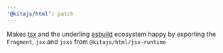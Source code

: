 ```yaml
---
'@kitajs/html': patch
---
```


Makes [tsx](https://www.npmjs.com/package/tsx) and the underling
[esbuild](https://esbuild.github.io/) ecosystem happy by exporting the `Fragment`, `jsx`
and `jsxs` from `@kitajs/html/jsx-runtime`
